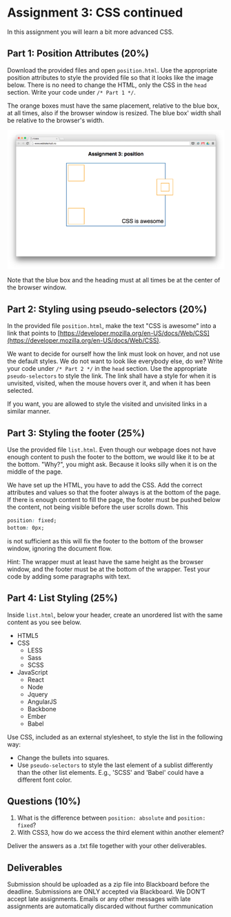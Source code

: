 # Assignment 3: CSS continued

In this assignment you will learn a bit more advanced CSS.

## Part 1: Position Attributes (20%)
Download the provided files and open ```position.html```. Use the appropriate position attributes to style the provided file so that it looks like the image below. There is no need to change the HTML, only the CSS in the ```head``` section. Write your code under ```/* Part 1 */```.

The orange boxes must have the same placement, relative to the blue box, at all times, also if the browser window is resized. The blue box' width shall be relative to the browser's width.

![The page will look like this.](31.png "Logo Title Text 1")

Note that the blue box and the heading must at all times be at the center of the browser window.

## Part 2: Styling using pseudo-selectors (20%)
In the provided file `position.html`, make the text "CSS is awesome" into a link that points to [https://developer.mozilla.org/en-US/docs/Web/CSS](https://developer.mozilla.org/en-US/docs/Web/CSS).

We want to decide for ourself how the link must look on hover, and not use the default styles. We do not want to look like everybody else, do we? Write your code under ```/* Part 2 */``` in the ```head``` section. Use the appropriate ```pseudo-selectors``` to style the link. The link shall have a style for when it is unvisited, visited, when the mouse hovers over it, and when it has been selected.

If you want, you are allowed to style the visited and unvisited links in a similar manner.

## Part 3: Styling the footer (25%)

Use the provided file `list.html`. Even though our webpage does not have enough content to push the footer to the bottom, we would like it to be at the bottom. "Why?", you might ask. Because it looks silly when it is on the middle of the page.

We have set up the HTML, you have to add the CSS. Add the correct attributes and values so that the footer always is at the bottom of the page. If there is enough content to fill the page, the footer must be pushed below the content, not being visible before the user scrolls down. This

```css
position: fixed;  
bottom: 0px;
```
is not sufficient as this will fix the footer to the bottom of the browser window, ignoring the document flow.

Hint: The wrapper must at least have the same height as the browser window, and the footer must be at the bottom of the wrapper. Test your code by adding some paragraphs with text.

## Part 4: List Styling (25%)
Inside `list.html`, below your header, create an unordered list with the same content as you see below.

* HTML5
* CSS
    * LESS
    * Sass
    * SCSS
* JavaScript
    * React
    * Node
    * Jquery
    * AngularJS
    * Backbone
    * Ember
    * Babel

Use CSS, included as an external stylesheet, to style the list in the following way:
* Change the bullets into squares.
* Use ```pseudo-selectors``` to style the last element of a sublist differently than the other list elements. E.g., 'SCSS' and 'Babel' could have a different font color.  

## Questions (10%)
1. What is the difference between ```position: absolute``` and ```position: fixed```?
2. With CSS3, how do we access the third element within another element?

Deliver the answers as a .txt file together with your other deliverables. 

## Deliverables
Submission should be uploaded as a zip file into Blackboard before the deadline. Submissions are ONLY accepted via Blackboard. We DON’T accept late assignments. Emails or any other messages with late assignments are automatically discarded without further communication
